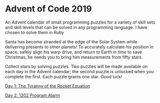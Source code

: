 # Advent of Code 2019
An Advent calendar of small programming puzzles for a variety of skill sets and skill levels that can be solved in any programming language.
I have chosen to solve them in Ruby

Santa has become stranded at the edge of the Solar System while delivering presents to other planets! To accurately calculate his position in space, safely align his warp drive, and return to Earth in time to save Christmas, he needs you to bring him measurements from fifty stars.

Collect stars by solving puzzles. Two puzzles will be made available on each day in the Advent calendar; the second puzzle is unlocked when you complete the first. Each puzzle grants one star. Good luck!

[Day 1: The Tyranny of the Rocket Equation](https://github.com/lbarber729/AdventOfCode2019/tree/master/Day1)

[Day 2: 1202 Program Alarm](https://github.com/lbarber729/AdventOfCode2019/tree/master/Day2)
